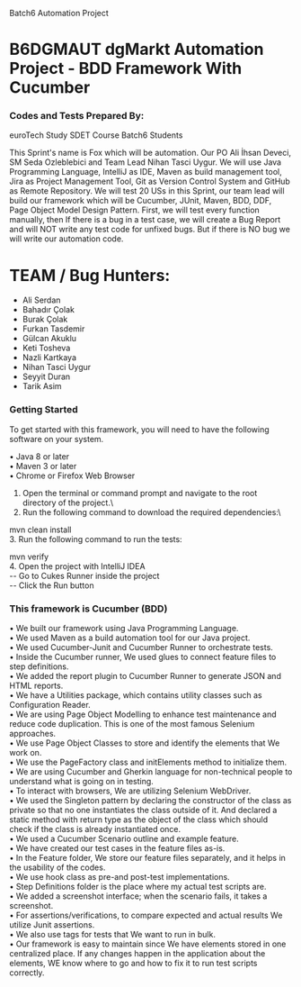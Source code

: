 
Batch6 Automation Project
# B6DGMAUT dgMarkt Automation Project  - BDD Framework With Cucumber

### Codes and Tests Prepared By:

euroTech Study SDET Course Batch6 Students

This Sprint's name is Fox which will be automation. Our PO Ali İhsan Deveci, SM Seda Ozleblebici and Team Lead Nihan Tasci Uygur. 
We will use Java Programming Language, IntelliJ as IDE, Maven as build management tool, Jira as Project Management Tool, 
Git as Version Control System and GitHub as Remote Repository. We will test 20 USs in this Sprint, our team lead will build our 
framework which will be Cucumber, JUnit, Maven, BDD, DDF, Page Object Model Design Pattern. 
First, we will test every function manually, then If there is a bug in a test case, we will create a Bug Report and will NOT write 
any test code for unfixed bugs. But if there is NO bug we will write our automation code.

# TEAM / Bug Hunters:
- Ali Serdan
- Bahadır Çolak
- Burak Çolak
- Furkan Tasdemir
- Gülcan Akuklu
- Keti Tosheva
- Nazli Kartkaya
- Nihan Tasci Uygur
- Seyyit Duran
- Tarik Asim


### Getting Started
To get started with this framework, you will need to have the following software on your system.

• Java 8 or later\
• Maven 3 or later\
• Chrome or Firefox Web Browser

1. Open the terminal or command prompt and navigate to the root directory of the project.\
2. Run the following command to download the required dependencies:\

mvn clean install\
3. Run the following command to run the tests:

mvn verify\
4. Open the project with IntelliJ IDEA\
-- Go to Cukes Runner inside the project\
-- Click the Run button

### This framework is Cucumber (BDD)
•  We built our framework using Java Programming Language.\
•  We used Maven as a build automation tool for our Java project.\
•  We used Cucumber-Junit and Cucumber Runner to orchestrate tests.\
•  Inside the Cucumber runner, We used glues to connect feature files to step definitions.\
•  We added the report plugin to Cucumber Runner to generate JSON and HTML reports.\
•  We have a Utilities package, which contains utility classes such as Configuration Reader.\
•  We are using Page Object Modelling to enhance test maintenance and reduce code duplication. This is one of the most famous Selenium approaches.\
•  We use Page Object Classes to store and identify the elements that We work on.\
•  We use the PageFactory class and initElements method to initialize them.\
•  We are using Cucumber and Gherkin language for non-technical people to understand what is going on in testing.\
•  To interact with browsers, We are utilizing Selenium WebDriver.\
•  We used the Singleton pattern by declaring the constructor of the class as private so that no one instantiates the class outside of it. And declared a static method with return type as the object of the class which should check if the class is already instantiated once.\
•  We used a Cucumber Scenario outline and example feature.\
•  We have created our test cases in the feature files as-is.\
•  In the Feature folder, We store our feature files separately, and it helps in the usability of the codes.\
•  We use hook class as pre-and post-test implementations.\
•  Step Definitions folder is the place where my actual test scripts are.\
•  We added a screenshot interface; when the scenario fails, it takes a screenshot.\
•  For assertions/verifications, to compare expected and actual results We utilize Junit assertions.\
•  We also use tags for tests that We want to run in bulk.\
•  Our framework is easy to maintain since We have elements stored in one centralized place. If any changes happen in the application about the elements, WE know where to go and how to fix it to run test scripts correctly.

